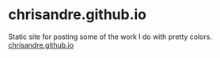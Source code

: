 # chrisandre.github.io
Static site for posting some of the work I do with pretty colors.
[chrisandre.github.io](https://chrisandre.github.io)
